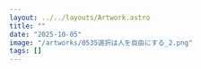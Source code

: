 ```yaml
---
layout: ../../layouts/Artwork.astro
title: ""
date: "2025-10-05"
image: "/artworks/0535選択は人を自由にする_2.png"
tags: []
---
```


